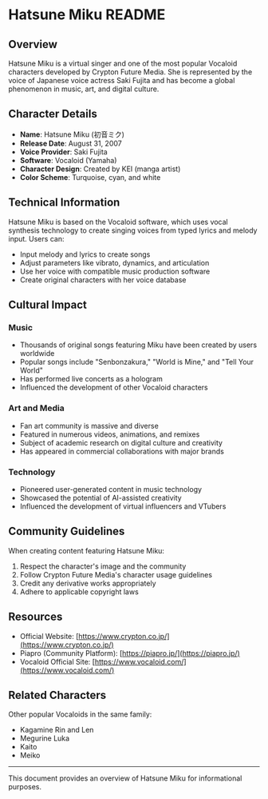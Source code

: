 # Hatsune Miku README

## Overview

Hatsune Miku is a virtual singer and one of the most popular Vocaloid characters developed by Crypton Future Media. She is represented by the voice of Japanese voice actress Saki Fujita and has become a global phenomenon in music, art, and digital culture.

## Character Details

- **Name**: Hatsune Miku (初音ミク)
- **Release Date**: August 31, 2007
- **Voice Provider**: Saki Fujita
- **Software**: Vocaloid (Yamaha)
- **Character Design**: Created by KEI (manga artist)
- **Color Scheme**: Turquoise, cyan, and white

## Technical Information

Hatsune Miku is based on the Vocaloid software, which uses vocal synthesis technology to create singing voices from typed lyrics and melody input. Users can:

- Input melody and lyrics to create songs
- Adjust parameters like vibrato, dynamics, and articulation
- Use her voice with compatible music production software
- Create original characters with her voice database

## Cultural Impact

### Music

- Thousands of original songs featuring Miku have been created by users worldwide
- Popular songs include "Senbonzakura," "World is Mine," and "Tell Your World"
- Has performed live concerts as a hologram
- Influenced the development of other Vocaloid characters

### Art and Media

- Fan art community is massive and diverse
- Featured in numerous videos, animations, and remixes
- Subject of academic research on digital culture and creativity
- Has appeared in commercial collaborations with major brands

### Technology

- Pioneered user-generated content in music technology
- Showcased the potential of AI-assisted creativity
- Influenced the development of virtual influencers and VTubers

## Community Guidelines

When creating content featuring Hatsune Miku:

1. Respect the character's image and the community
2. Follow Crypton Future Media's character usage guidelines
3. Credit any derivative works appropriately
4. Adhere to applicable copyright laws

## Resources

- Official Website: [https://www.crypton.co.jp/](https://www.crypton.co.jp/)
- Piapro (Community Platform): [https://piapro.jp/](https://piapro.jp/)
- Vocaloid Official Site: [https://www.vocaloid.com/](https://www.vocaloid.com/)

## Related Characters

Other popular Vocaloids in the same family:
- Kagamine Rin and Len
- Megurine Luka
- Kaito
- Meiko

---

This document provides an overview of Hatsune Miku for informational purposes.